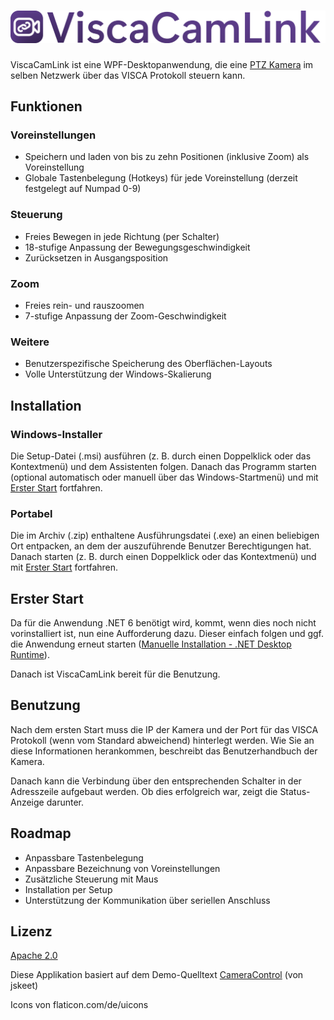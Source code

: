 # ![ViscaCamLink](banner.png)

ViscaCamLink ist eine WPF-Desktopanwendung, die eine [PTZ Kamera](https://de.m.wikipedia.org/wiki/PTZ-Kamera) im selben Netzwerk über das VISCA Protokoll steuern kann.

## Funktionen

### Voreinstellungen

* Speichern und laden von bis zu zehn Positionen (inklusive Zoom) als Voreinstellung
* Globale Tastenbelegung (Hotkeys) für jede Voreinstellung (derzeit festgelegt auf Numpad 0-9)

### Steuerung

* Freies Bewegen in jede Richtung (per Schalter)
* 18-stufige Anpassung der Bewegungsgeschwindigkeit
* Zurücksetzen in Ausgangsposition

### Zoom

* Freies rein- und rauszoomen
* 7-stufige Anpassung der Zoom-Geschwindigkeit

### Weitere

* Benutzerspezifische Speicherung des Oberflächen-Layouts
* Volle Unterstützung der Windows-Skalierung

## Installation

### Windows-Installer

Die Setup-Datei (.msi) ausführen (z. B. durch einen Doppelklick oder das Kontextmenü) und dem Assistenten folgen. Danach das Programm starten (optional automatisch oder manuell über das Windows-Startmenü) und mit [Erster Start](#erster-start) fortfahren.

### Portabel

Die im Archiv (.zip) enthaltene Ausführungsdatei (.exe) an einen beliebigen Ort entpacken, an dem der auszuführende Benutzer Berechtigungen hat. Danach starten (z. B. durch einen Doppelklick oder das Kontextmenü) und mit [Erster Start](#erster-start) fortfahren.

## Erster Start

Da für die Anwendung .NET 6 benötigt wird, kommt, wenn dies noch nicht vorinstalliert ist, nun eine Aufforderung dazu. Dieser einfach folgen und ggf. die Anwendung erneut starten ([Manuelle Installation - .NET Desktop Runtime](https://dotnet.microsoft.com/en-us/download/dotnet/6.0)). 

Danach ist ViscaCamLink bereit für die Benutzung.

## Benutzung 

Nach dem ersten Start muss die IP der Kamera und der Port für das VISCA Protokoll (wenn vom Standard abweichend) hinterlegt werden. Wie Sie an diese Informationen herankommen, beschreibt das Benutzerhandbuch der Kamera.

Danach kann die Verbindung über den entsprechenden Schalter in der Adresszeile aufgebaut werden. Ob dies erfolgreich war, zeigt die Status-Anzeige darunter.

## Roadmap 

* Anpassbare Tastenbelegung
* Anpassbare Bezeichnung von Voreinstellungen
* Zusätzliche Steuerung mit Maus
* Installation per Setup
* Unterstützung der Kommunikation über seriellen Anschluss

## Lizenz

[Apache 2.0](LICENSE)

Diese Applikation basiert auf dem Demo-Quelltext [CameraControl](https://github.com/jskeet/DemoCode/tree/main/CameraControl) (von jskeet)

Icons von flaticon.com/de/uicons
